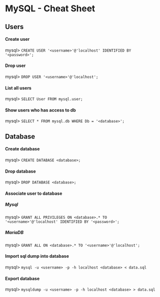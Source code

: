 # MySQL - Cheat Sheet

## Users

#### Create user
mysql> `CREATE USER '<username>'@'localhost' IDENTIFIED BY '<password>';`

#### Drop user
mysql> `DROP USER '<username>'@'localhost';`

#### List all users
mysql> `SELECT User FROM mysql.user;`

#### Show users who has access to db
mysql> `SELECT * FROM mysql.db WHERE Db = '<database>';`


## Database

#### Create database
mysql> `CREATE DATABASE <database>;`

#### Drop database
mysql> `DROP DATABASE <database>;`

#### Associate user to database

##### Mysql
mysql> `GRANT ALL PRIVILEGES ON <database>.* TO '<username>'@'localhost' IDENTIFIED BY '<password>';`

##### MariaDB
mysql> `GRANT ALL ON <database>.* TO '<username>'@'localhost';`

#### Import sql dump into database
mysql> `mysql -u <username> -p -h localhost <database> < data.sql`

#### Export database
mysql> `mysqldump -u <username> -p -h localhost <database> > data.sql`
